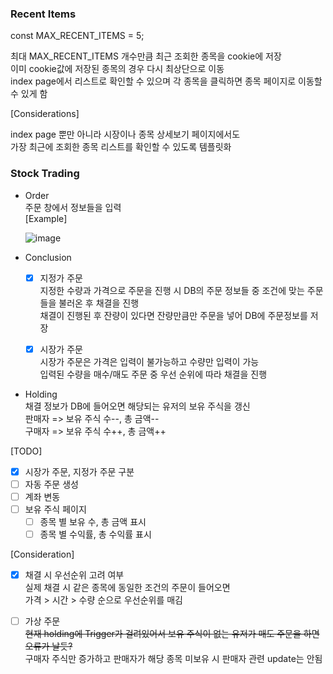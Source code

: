 
### Recent Items  
  
const MAX_RECENT_ITEMS = 5;  
  
최대 MAX_RECENT_ITEMS 개수만큼 최근 조회한 종목을 cookie에 저장  
이미 cookie값에 저장된 종목의 경우 다시 최상단으로 이동  
index page에서 리스트로 확인할 수 있으며 각 종목을 클릭하면 종목 페이지로 이동할 수 있게 함  
  
[Considerations]  
  
index page 뿐만 아니라 시장이나 종목 상세보기 페이지에서도   
가장 최근에 조회한 종목 리스트를 확인할 수 있도록 템플릿화  
  

### Stock Trading  
  
- Order  
  주문 창에서 정보들을 입력  
  [Example]  
  
  ![image](https://user-images.githubusercontent.com/80976609/203515770-339e3389-cf0c-4b65-b461-8bc4b1d06181.png)    
  
- Conclusion  
  - [x] 지정가 주문  
    지정한 수량과 가격으로 주문을 진행 시 DB의 주문 정보들 중 조건에 맞는 주문들을 불러온 후 채결을 진행  
    채결이 진행된 후 잔량이 있다면 잔량만큼만 주문을 넣어 DB에 주문정보를 저장   
  
  - [x] 시장가 주문  
    시장가 주문은 가격은 입력이 불가능하고 수량만 입력이 가능    
    입력된 수량을 매수/매도 주문 중 우선 순위에 따라 채결을 진행  
  
- Holding  
  채결 정보가 DB에 들어오면 해당되는 유저의 보유 주식을 갱신  
  판매자 => 보유 주식 수--,   총 금액--  
  구매자 => 보유 주식 수++,   총 금액++  

 
[TODO]  
- [x] 시장가 주문, 지정가 주문 구분
- [ ] 자동 주문 생성  
- [ ] 계좌 변동  
- [ ] 보유 주식 페이지  
  - [ ] 종목 별 보유 수, 총 금액 표시  
  - [ ] 종목 별 수익률, 총 수익률 표시  
  
[Consideration]  
- [x] 채결 시 우선순위 고려 여부  
    실제 채결 시 같은 종목에 동일한 조건의 주문이 들어오면  
    가격 > 시간 > 수량 순으로 우선순위를 매김  

- [ ] 가상 주문  
    ~~현재 holding에 Trigger가 걸려있어서 보유 주식이 없는 유저가 매도 주문을 하면 오류가 날듯?~~  
    구매자 주식만 증가하고 판매자가 해당 종목 미보유 시 판매자 관련 update는 안됨  
